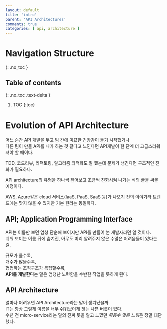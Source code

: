 ```yaml
---
layout: default
title: 'intro'
parent: 'API Architectures'
comments: true
categories: [ api, architecture ]
---
```


# Navigation Structure
{: .no_toc }

## Table of contents
{: .no_toc .text-delta }

1. TOC
{:toc}

# Evolution of API Architecture
어느 순간 API 개발을 두고 팀 간에 미묘한 긴장감이 돌기 시작했거나  
다른 팀이 만들 API를 내가 하는 것 같다고 느낀다면 API개발이 한 단계 더 고급스러워져야 할 때이다.  
  
TDD, 코드리뷰, 리팩토링, 알고리즘 최적화도 잘 했는데 문제가 생긴다면 구조적인 진화가 필요하다.  

API architecture의 유형을 하나씩 짚어보고 조금씩 진화시켜 나가는 식의 글을 써볼 예정이다.  

AWS, Azure같은 cloud 서비스(IaaS, PaaS, SaaS 등)가 나오기 전의 이야기라 트렌드에는 맞지 않을 수 있지만 기본 원리는 동일하다.  
  
## API; Application Programming Interface
API는 이름만 보면 엄청 단순해 보이지만 API를 만들어 본 개발자라면 알 것이다.  
쉬워 보이는 이름 뒤에 숨겨진, 아무도 미리 알려주지 않은 수많은 어려움들이 있다는 걸.  

규모가 클수록,  
개수가 많을수록,  
협업하는 조직구조가 복잡할수록,  
**API를 개발한다**는 말은 엄청난 노련함을 수반한 작업을 뜻하게 된다.  

## API Architecture
얼마나 어려우면 API Architecture라는 말이 생겨났을까.  
IT는 항상 그렇게 이름을 너무 쉬워보이게 짓는 나쁜 버릇이 있다.  
수년 전 micro-service라는 말의 진짜 뜻을 알고 느꼈던 *뒤통수 맞은 느낌*은 정말 대단했다.  

